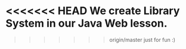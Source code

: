 <<<<<<< HEAD
We create Library System in our Java Web lesson. 
=======
>>>>>>> origin/master
just for fun :)
